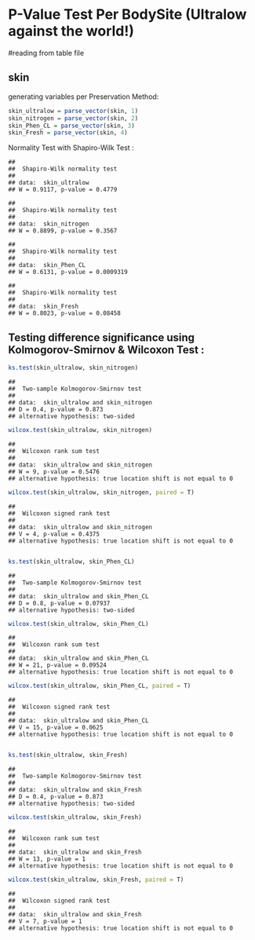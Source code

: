 P-Value Test Per BodySite (Ultralow against the world!)
========================================================


#reading from table file



skin
--------------------

generating variables per Preservation Method:  


```r
skin_ultralow = parse_vector(skin, 1)
skin_nitrogen = parse_vector(skin, 2)
skin_Phen_CL = parse_vector(skin, 3)
skin_Fresh = parse_vector(skin, 4)
```


Normality Test with Shapiro-Wilk Test :


```
## 
## 	Shapiro-Wilk normality test
## 
## data:  skin_ultralow
## W = 0.9117, p-value = 0.4779
```

```
## 
## 	Shapiro-Wilk normality test
## 
## data:  skin_nitrogen
## W = 0.8899, p-value = 0.3567
```

```
## 
## 	Shapiro-Wilk normality test
## 
## data:  skin_Phen_CL
## W = 0.6131, p-value = 0.0009319
```

```
## 
## 	Shapiro-Wilk normality test
## 
## data:  skin_Fresh
## W = 0.8023, p-value = 0.08458
```


Testing difference significance using Kolmogorov-Smirnov & Wilcoxon Test :  
-----------------------------------------------------------------------------



```r
ks.test(skin_ultralow, skin_nitrogen)
```

```
## 
## 	Two-sample Kolmogorov-Smirnov test
## 
## data:  skin_ultralow and skin_nitrogen
## D = 0.4, p-value = 0.873
## alternative hypothesis: two-sided
```

```r
wilcox.test(skin_ultralow, skin_nitrogen)
```

```
## 
## 	Wilcoxon rank sum test
## 
## data:  skin_ultralow and skin_nitrogen
## W = 9, p-value = 0.5476
## alternative hypothesis: true location shift is not equal to 0
```

```r
wilcox.test(skin_ultralow, skin_nitrogen, paired = T)
```

```
## 
## 	Wilcoxon signed rank test
## 
## data:  skin_ultralow and skin_nitrogen
## V = 4, p-value = 0.4375
## alternative hypothesis: true location shift is not equal to 0
```

```r

ks.test(skin_ultralow, skin_Phen_CL)
```

```
## 
## 	Two-sample Kolmogorov-Smirnov test
## 
## data:  skin_ultralow and skin_Phen_CL
## D = 0.8, p-value = 0.07937
## alternative hypothesis: two-sided
```

```r
wilcox.test(skin_ultralow, skin_Phen_CL)
```

```
## 
## 	Wilcoxon rank sum test
## 
## data:  skin_ultralow and skin_Phen_CL
## W = 21, p-value = 0.09524
## alternative hypothesis: true location shift is not equal to 0
```

```r
wilcox.test(skin_ultralow, skin_Phen_CL, paired = T)
```

```
## 
## 	Wilcoxon signed rank test
## 
## data:  skin_ultralow and skin_Phen_CL
## V = 15, p-value = 0.0625
## alternative hypothesis: true location shift is not equal to 0
```

```r

ks.test(skin_ultralow, skin_Fresh)
```

```
## 
## 	Two-sample Kolmogorov-Smirnov test
## 
## data:  skin_ultralow and skin_Fresh
## D = 0.4, p-value = 0.873
## alternative hypothesis: two-sided
```

```r
wilcox.test(skin_ultralow, skin_Fresh)
```

```
## 
## 	Wilcoxon rank sum test
## 
## data:  skin_ultralow and skin_Fresh
## W = 13, p-value = 1
## alternative hypothesis: true location shift is not equal to 0
```

```r
wilcox.test(skin_ultralow, skin_Fresh, paired = T)
```

```
## 
## 	Wilcoxon signed rank test
## 
## data:  skin_ultralow and skin_Fresh
## V = 7, p-value = 1
## alternative hypothesis: true location shift is not equal to 0
```

